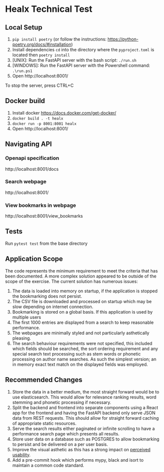 # Healx Technical Test

## Local Setup

1. `pip install poetry` (or follow the instructions: https://python-poetry.org/docs/#installation)
2. Install dependencies `cd` into the directory where the `pyproject.toml` is located then `poetry install`
3. [UNIX]: Run the FastAPI server with the bash script: `./run.sh`
4. [WINDOWS]: Run the FastAPI server with the Powershell command: `.\run.ps1`
5. Open http://localhost:8001/

To stop the server, press CTRL+C

## Docker build

1. Install docker https://docs.docker.com/get-docker/
2. `docker build . -t healx`
2. `docker run -p 8001:8001 healx`
3. Open http://localhost:8001/

## Navigating API

### Openapi specification
http://localhost:8001/docs 

### Search webpage
http://localhost:8001/ 

### View bookmarks in webpage
http://localhost:8001/view_bookmarks

## Tests

Run `pytest test` from the base directory

## Application Scope
The code represents the minimum requirement to meet the criteria that has been documented. A more complex solution appeared to be outside of the scope of the exercise. The current solution has numerous issues:

1. The data is loaded into memory on startup, if the application is stopped the bookmarking does not persist.
2. The CSV file is downloaded and processed on startup which may be slow depending on internet connection.
3. Bookmarking is stored on a global basis. If this application is used by multiple users
4. The first 1000 entries are displayed from a search to keep reasonable performance. 
5. The webpages are minimally styled and not particularly asthetically pleasing.
6. The search behaviour requirements were not specified, this included which fields should be searched, the sort ordering requirement and any special search text processing such as stem words or phonetic processing on author name searches. As such the simplest version; an in memory exact text match on the displayed fields was employed.

## Recommended Changes

1. Store the data in a better medium, the most straight forward would be to use elasticsearch. This would allow for relevance ranking results, word stemming and phonetic processing if necessary.
2. Split the backend and frontend into separate components using a React app for the frontend and having the FastAPI backend only serve JSON data from REST requests. This should allow for straight forward caching of appropriate static resources.
3. Serve the search results either paginated or infinite scrolling to have a performance search page which presents all results.
4. Store user data on a database such as POSTGRES to allow bookmarking to persist and be delivered on a per user basis.
5. Improve the visual asthetic as this has a strong impact on [perceived usability](https://medium.com/aleph-universe/be-aware-of-aesthetic-usability-effect-in-user-research-ac4c93193089).
6. Add a pre-commit hook which performs mypy, black and isort to maintain a common code standard.
